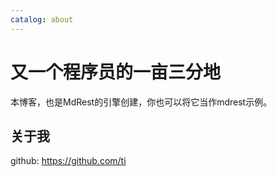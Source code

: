 ```yaml
---
catalog: about
---
```


# 又一个程序员的一亩三分地

本博客，也是MdRest的引擎创建，你也可以将它当作mdrest示例。

## 关于我

github: https://github.com/ti
